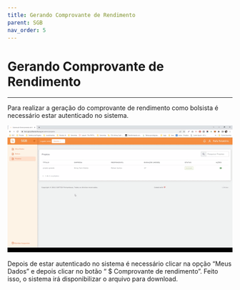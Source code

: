 ```yaml
---
title: Gerando Comprovante de Rendimento
parent: SGB
nav_order: 5
---
```


# Gerando Comprovante de Rendimento
---

Para realizar a geração do comprovante de rendimento como bolsista é necessário estar autenticado no sistema.

![Alterando Senha do Admin](/assets/gifs/comprovantederendimento.gif)

Depois de estar autenticado no sistema é necessário clicar na opção “Meus Dados” e depois clicar no botão “ $ Comprovante de rendimento”. Feito isso, o sistema irá disponibilizar o arquivo para download.